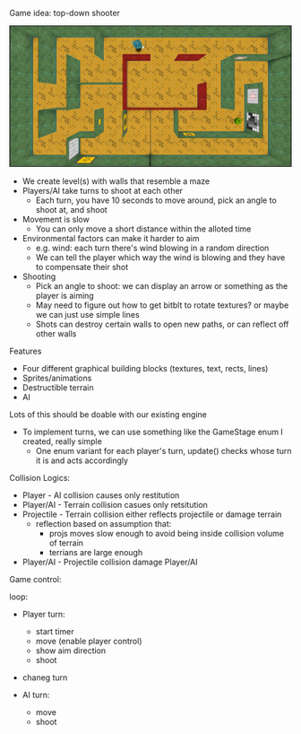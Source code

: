 Game idea: top-down shooter

![](example_maze.jpg)

- We create level(s) with walls that resemble a maze
- Players/AI take turns to shoot at each other
    - Each turn, you have 10 seconds to move around, pick an angle to shoot at, and shoot
- Movement is slow
    - You can only move a short distance within the alloted time
- Environmental factors can make it harder to aim
    - e.g. wind: each turn there's wind blowing in a random direction
    - We can tell the player which way the wind is blowing and they have to compensate their shot
- Shooting
    - Pick an angle to shoot: we can display an arrow or something as the player is aiming
    - May need to figure out how to get bitblt to rotate textures? or maybe we can just use simple lines
    - Shots can destroy certain walls to open new paths, or can reflect off other walls

Features

- Four different graphical building blocks (textures, text, rects, lines)
- Sprites/animations
- Destructible terrain
- AI

Lots of this should be doable with our existing engine

- To implement turns, we can use something like the GameStage enum I created, really simple
    - One enum variant for each player's turn, update() checks whose turn it is and acts accordingly

Collision Logics:

- Player - AI collision causes only restitution
- Player/AI - Terrain collision casues only retsitution
- Projectile - Terrain collision either reflects projectile or damage terrain
    - reflection based on assumption that:
        - projs moves slow enough to avoid being inside collision volume of terrain
        - terrians are large enough
- Player/AI - Projectile collision damage Player/AI

Game control:

loop:
- Player turn:
    - start timer
    - move (enable player control)
    - show aim direction
    - shoot

- chaneg turn
- AI turn:
    - move
    - shoot